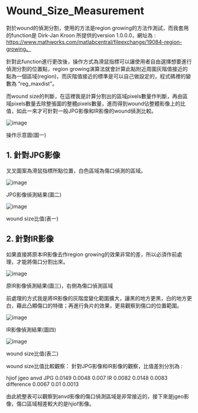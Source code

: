# Wound_Size_Measurement
 
   對於wound的偵測分割，使用的方法是region growing的方法作測試，而我套用的function是 Dirk-Jan Kroon 所提供的version 1.0.0.0，網址為 : https://www.mathworks.com/matlabcentral/fileexchange/19084-region-growing。

   針對此function進行更改後，操作方式為滑鼠指標可以讓使用者自由選擇想要進行偵測分割的位置點，region growing演算法就會計算此點附近周圍灰階值接近的點為一個區域(region)，而灰階值接近的標準是可以自己做設定的，程式碼裡的變數為 ”reg_maxdist”。
   
   而wound size的判斷，在這裡我是計算分割出的區域pixels數量作判斷，再由區域pixels數量去除整張圖的整體pixels數量，進而得到wound佔整體影像上的比值，如此一來才可針對一般JPG影像和IR影像的wound偵測比較。
 
![image](https://user-images.githubusercontent.com/73085151/122198148-787be300-cecb-11eb-8aa6-bff2a7aee425.png)

操作示意圖(圖一)


## 1.	針對JPG影像
叉叉圖案為滑鼠指標所點位置，白色區域為傷口偵測的區域。
    
![image](https://user-images.githubusercontent.com/73085151/122198180-829de180-cecb-11eb-8516-dc7e321f52ee.png)

JPG影像偵測結果(圖二)


![image](https://user-images.githubusercontent.com/73085151/122198217-8af61c80-cecb-11eb-89c2-ba71f6a3c516.png)

wound size比值(表一)



## 2.	針對IR影像

如果直接將原本IR影像去作region growing的效果非常的差，所以必須作前處理，才能將傷口分割出來。
    
![image](https://user-images.githubusercontent.com/73085151/122198406-b7aa3400-cecb-11eb-8d3c-da3e1a0d1937.png) 

原IR影像偵測結果(圖三)，右側為傷口偵測區域


前處理的方式我是將IR影像的灰階度變化範圍擴大，讓黑的地方更黑，白的地方更白，藉此凸顯傷口的特徵；再進行負片的效果，更易觀察到傷口的位置範圍。

![image](https://user-images.githubusercontent.com/73085151/122198479-c5f85000-cecb-11eb-8a34-1cff10ed34e6.png)

IR影像偵測結果(圖四)


![image](https://user-images.githubusercontent.com/73085151/122198503-cb559a80-cecb-11eb-8cb5-d1c2eab60694.png)

wound size比值(表二)


wound size比值比較觀察：
    針對JPG影像和IR影像的觀察，比值差別分別為 :
    
hjiof	  jgeo   	anvd
JPG	        0.0149	 0.0048	 0.007
IR	         0.0082	 0.0148	 0.0083
difference  0.0067	 0.01	   0.0013

由此統整表可以觀察到anvd影像的傷口偵測區域是非常接近的，接下來是jgeo影像，傷口區域相差較大的是hjiof影像。
